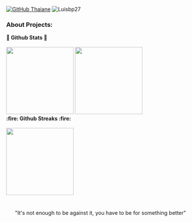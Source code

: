 [![GitHub Thaiane](https://img.shields.io/github/followers/Luisbp27?label=follow&style=social)](https://github.com/Luisbp27)
<img src="https://komarev.com/ghpvc/?username=Luisbp27&label=Profile%20views&color=59405c&style=flat" alt="Luisbp27" />

### About Projects:
	
<summary><b>🌟 Github Stats 🌟</b></summary>
<br/>
<img height="180em" src="https://github-readme-stats.vercel.app/api?username=Luisbp27&show_icons=true&theme=react&hide_border=true&&count_private=true&include_all_commits=true" />
<img height="180em" src="https://github-readme-stats.vercel.app/api/top-langs/?username=Luisbp27&exclude_repo=KNN-Image-Classification&show_icons=true&hide_border=true&layout=compact&langs_count=8&theme=react"/>
	
<summary><b> :fire: Github Streaks :fire: </b></summary>
<br/>
<img height="180em" src="https://github-readme-streak-stats.herokuapp.com/?user=Luisbp27&hide_border=true&theme=react&hide=jupyter%20notebook" />

#
<div align="center">
	
"It's not enough to be against it, you have to be for something better"
</div>
